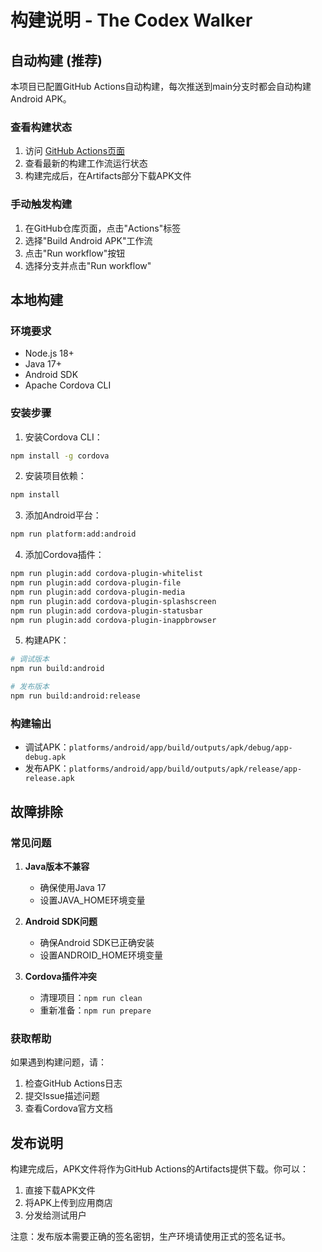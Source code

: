 # 构建说明 - The Codex Walker

## 自动构建 (推荐)

本项目已配置GitHub Actions自动构建，每次推送到main分支时都会自动构建Android APK。

### 查看构建状态

1. 访问 [GitHub Actions页面](https://github.com/chenxing3060/thecodexwalker/actions)
2. 查看最新的构建工作流运行状态
3. 构建完成后，在Artifacts部分下载APK文件

### 手动触发构建

1. 在GitHub仓库页面，点击"Actions"标签
2. 选择"Build Android APK"工作流
3. 点击"Run workflow"按钮
4. 选择分支并点击"Run workflow"

## 本地构建

### 环境要求

- Node.js 18+
- Java 17+
- Android SDK
- Apache Cordova CLI

### 安装步骤

1. 安装Cordova CLI：
```bash
npm install -g cordova
```

2. 安装项目依赖：
```bash
npm install
```

3. 添加Android平台：
```bash
npm run platform:add:android
```

4. 添加Cordova插件：
```bash
npm run plugin:add cordova-plugin-whitelist
npm run plugin:add cordova-plugin-file
npm run plugin:add cordova-plugin-media
npm run plugin:add cordova-plugin-splashscreen
npm run plugin:add cordova-plugin-statusbar
npm run plugin:add cordova-plugin-inappbrowser
```

5. 构建APK：
```bash
# 调试版本
npm run build:android

# 发布版本
npm run build:android:release
```

### 构建输出

- 调试APK：`platforms/android/app/build/outputs/apk/debug/app-debug.apk`
- 发布APK：`platforms/android/app/build/outputs/apk/release/app-release.apk`

## 故障排除

### 常见问题

1. **Java版本不兼容**
   - 确保使用Java 17
   - 设置JAVA_HOME环境变量

2. **Android SDK问题**
   - 确保Android SDK已正确安装
   - 设置ANDROID_HOME环境变量

3. **Cordova插件冲突**
   - 清理项目：`npm run clean`
   - 重新准备：`npm run prepare`

### 获取帮助

如果遇到构建问题，请：
1. 检查GitHub Actions日志
2. 提交Issue描述问题
3. 查看Cordova官方文档

## 发布说明

构建完成后，APK文件将作为GitHub Actions的Artifacts提供下载。你可以：

1. 直接下载APK文件
2. 将APK上传到应用商店
3. 分发给测试用户

注意：发布版本需要正确的签名密钥，生产环境请使用正式的签名证书。
